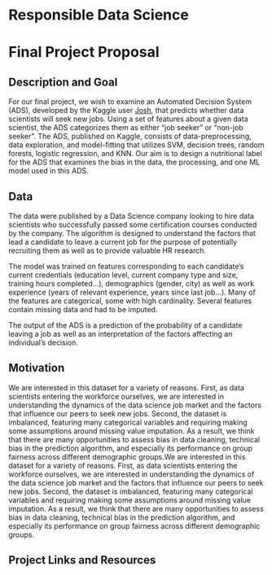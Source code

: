 # Responsible Data Science 
# Final Project Proposal

## Description and Goal
For our final project, we wish to examine an Automated Decision System (ADS), developed by the Kaggle user [Josh](https://www.kaggle.com/joshuaswords), that predicts whether data scientists will seek new jobs. Using a set of features about a given data scientist, the ADS categorizes them as either “job seeker” or “non-job seeker”. The ADS, published on Kaggle, consists of data-preprocessing, data exploration, and model-fitting that utilizes SVM, decision trees, random forests, logistic regression, and KNN. Our aim is to design a nutritional label for the ADS that examines the bias in the data, the processing, and one ML model used in this ADS.

## Data
The data were published by a Data Science company looking to hire data scientists who successfully passed some certification courses conducted by the company. The algorithm is designed to understand the factors that lead a candidate to leave a current job for the purpose of potentially recruiting them as well as to provide valuable HR research.

The model was trained on features corresponding to each candidate’s current credentials (education level, current company type and size, training hours completed…),  demographics (gender, city)  as well as work experience (years of relevant experience, years since last job…). Many of the features are categorical, some with high cardinality.  Several features contain missing data and had to be imputed.

The output of the ADS is a prediction of the probability of a candidate leaving a job as well as an interpretation of the factors affecting an individual’s decision.


## Motivation
We are interested in this dataset for a variety of reasons. First, as data scientists entering the workforce ourselves, we are interested in understanding the dynamics of the data science job market and the factors that influence our peers to seek new jobs. Second, the dataset is imbalanced, featuring many categorical variables and requiring making some assumptions around missing value imputation. As a result, we think that there are many opportunities to assess bias in data cleaning, technical bias in the prediction algorithm, and especially its performance on group fairness across different demographic groups.We are interested in this dataset for a variety of reasons. First, as data scientists entering the workforce ourselves, we are interested in understanding the dynamics of the data science job market and the factors that influence our peers to seek new jobs. Second, the dataset is imbalanced, featuring many categorical variables and requiring making some assumptions around missing value imputation. As a result, we think that there are many opportunities to assess bias in data cleaning, technical bias in the prediction algorithm, and especially its performance on group fairness across different demographic groups.


## Project Links and Resources

